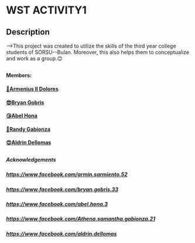 #  WST ACTIVITY1
## Description
 -->This project was created to utilize the skills of the third year college students of SORSU--Bulan. Moreover, this also helps them to conceptualize and work as a group.😊
## 
#### Members:
#### [🌿Armenius II Dolores](https://scontent.fmnl13-2.fna.fbcdn.net/v/t39.30808-6/369249016_977093850286440_4128095960207138042_n.jpg?_nc_cat=106&ccb=1-7&_nc_sid=1b51e3&_nc_eui2=AeF2qUwrabLLxDbrWJ8c_6PaidjINqPgGCaJ2Mg2o-AYJuSu4E0YTFtPph6Zo9DsOMjjx17qVJaPwJ-0exQ_Q6dG&_nc_ohc=xCwvsATHYSQAX_N8cic&_nc_ht=scontent.fmnl13-2.fna&oh=00_AfCbfwml4IP4W7Fs1rkNhXG4F0OGEkwhUiaOCXqsOJT8jA&oe=650F628F)
#### [😎Bryan Gobris](https://scontent.fmnl13-1.fna.fbcdn.net/v/t1.6435-9/79601433_872596273183153_8979031854191476736_n.jpg?_nc_cat=102&ccb=1-7&_nc_sid=174925&_nc_eui2=AeGN-9aGaYUBmtUQUs6BX-JAJB98mGz0Nd0kH3yYbPQ13W7BDjXdcgvd2NYY3tg_ae78WT3MIi_ZVzkFwyFjcZIo&_nc_ohc=7zdHCfqqj9cAX_cUFan&_nc_ht=scontent.fmnl13-1.fna&oh=00_AfBlPWX0eyzDoyjwGZu0gUzMa63jamsQlADcff_eoojwWg&oe=6531B8CF)
#### [😘Abel Hona](https://scontent.fmnl13-2.fna.fbcdn.net/v/t39.30808-6/366566378_808838137600839_8206821971874775491_n.jpg?_nc_cat=108&ccb=1-7&_nc_sid=5614bc&_nc_eui2=AeELCCOnPkDro_FJKL0Q0MvV3kPTU8MINg3eQ9NTwwg2DbV9C4Q6o5fPGQHQVbBDXpOQgq8y5Y1UuVZ98JBIdS5G&_nc_ohc=lHzMAjxikt4AX9oQpLb&_nc_ht=scontent.fmnl13-2.fna&oh=00_AfANRYp_jlPOzvIuncd3BS48haap8FOPj6iGcuY-B2bWxA&oe=650EC04B)
#### [🎄Randy Gabionza](https://scontent.fmnl13-2.fna.fbcdn.net/v/t39.30808-6/308936503_886651572299950_4251923540675261148_n.jpg?_nc_cat=111&ccb=1-7&_nc_sid=5614bc&_nc_eui2=AeGxvWBIBYOHjpTA4gh714J7ki262MgdC--SLbrYyB0L7wC_PnejVtBwla-9f8fCHfT75HgScxlKVK10s4uKu4yp&_nc_ohc=-DjRf4O0XDEAX-ztvLf&_nc_ht=scontent.fmnl13-2.fna&oh=00_AfCBc9xjsA7s03HEziEbb_Ey9OMFf-ZeoiwzO9zSNaPzJw&oe=650F12FA)
#### [😍Aldrin Dellomas](https://scontent.fmnl13-1.fna.fbcdn.net/v/t39.30808-6/335392805_754081529370788_8096212605619924601_n.jpg?_nc_cat=102&ccb=1-7&_nc_sid=a2f6c7&_nc_eui2=AeEgTwUYaVIc1c_HWrIv9eohF2X4lr3rLz4XZfiWvesvPp8jSjH4DoeFHXeetUsyed9gedMMRxq4tI-gy5Ut9ePb&_nc_ohc=wHrnhZecwEEAX_ChyZZ&_nc_oc=AQmMU3PBs4D2QqlGaF-qa8qPojusvxkE-7zpbcMnYI8zYjfOvXbJuctRCOiXazhJ1Aw&_nc_ht=scontent.fmnl13-1.fna&oh=00_AfA_deuGuEY5CB5HY-dByhaxJhrlqUHjyyTZbhn_y38WjA&oe=651007A4)

##
##### Acknowledgements
##### https://www.facebook.com/armin.sarmiento.52
##### https://www.facebook.com/bryan.gobris.33

##### https://www.facebook.com/abel.hona.3
##### https://www.facebook.com/Athena.samantha.gabionza.21
##### https://www.facebook.com/aldrin.dellomas


